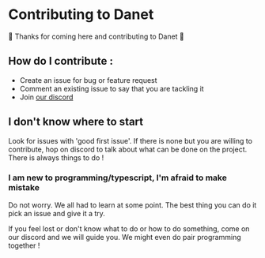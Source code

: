 # Contributing to Danet

🤟 Thanks for coming here and contributing to Danet 🤟

## How do I contribute : 

- Create an issue for bug or feature request
- Comment an existing issue to say that you are tackling it
- Join [our discord](https://discord.gg/Q7ZHuDPgjA)

## I don't know where to start

Look for issues with 'good first issue'. If there is none but you are willing to contribute, hop on discord to talk about what can be done on the project. There is always things to do !

### I am new to programming/typescript, I'm afraid to make mistake

Do not worry. We all had to learn at some point. The best thing you can do it pick an issue and give it a try.

If you feel lost or don't know what to do or how to do something, come on our discord and we will guide you. We might even do pair programming together !
